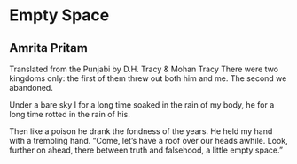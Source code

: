 # Empty Space
## Amrita Pritam
Translated from the Punjabi by D.H. Tracy & Mohan Tracy
There were two kingdoms only:
the first of them threw out both him and me.
The second we abandoned.

Under a bare sky
I for a long time soaked in the rain of my body,
he for a long time rotted in the rain of his.

Then like a poison he drank the fondness of the years.
He held my hand with a trembling hand.
“Come, let’s have a roof over our heads awhile.
Look, further on ahead, there
between truth and falsehood, a little empty space.”